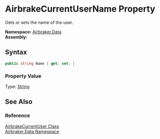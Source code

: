 AirbrakeCurrentUserName Property
================================
Gets or sets the name of the user.

**Namespace:** [Airbraker.Data][1]  
**Assembly:**

Syntax
------

```csharp
public string Name { get; set; }
```

### Property Value
Type: [String][2]

See Also
--------

### Reference
[AirbrakeCurrentUser Class][3]  
[Airbraker.Data Namespace][1]  

[1]: ../README.md
[2]: http://msdn.microsoft.com/en-us/library/s1wwdcbf
[3]: README.md
